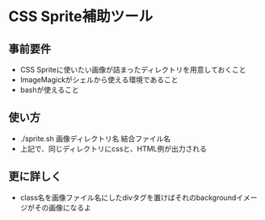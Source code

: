 # CSS Sprite補助ツール

## 事前要件

* CSS Spriteに使いたい画像が詰まったディレクトリを用意しておくこと
* ImageMagickがシェルから使える環境であること
* bashが使えること

## 使い方

* ./sprite.sh 画像ディレクトリ名 結合ファイル名
* 上記で、同じディレクトリにcssと、HTML例が出力される

## 更に詳しく

* class名を画像ファイル名にしたdivタグを置けばそれのbackgroundイメージがその画像になるよ


